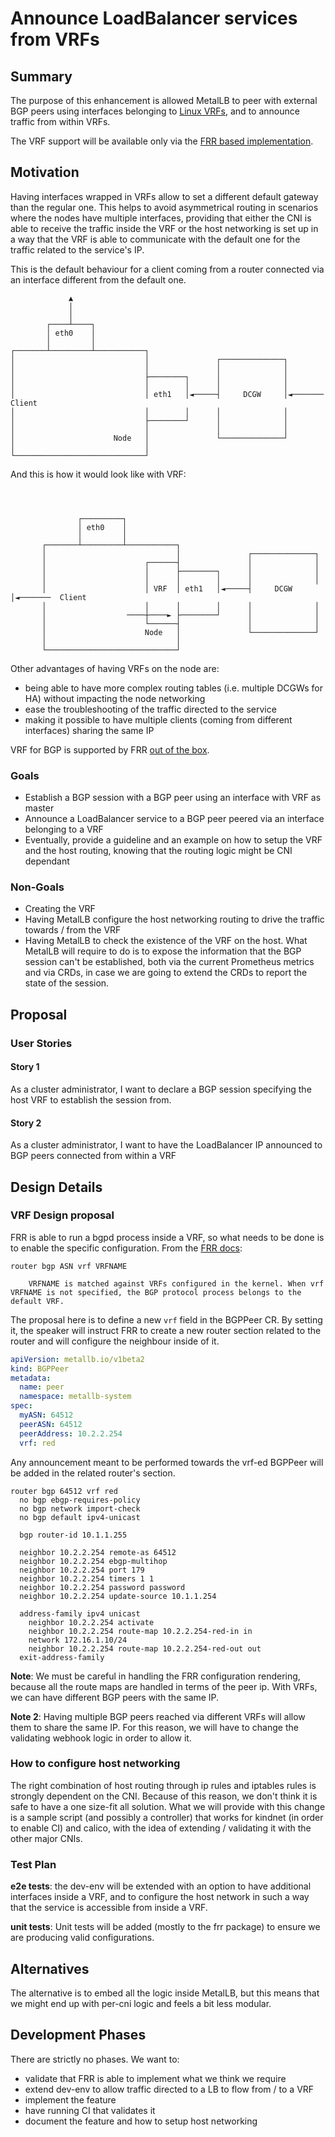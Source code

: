 # Announce LoadBalancer services from VRFs

## Summary

The purpose of this enhancement is allowed MetalLB to peer with external BGP peers
using interfaces belonging to [Linux VRFs](https://www.kernel.org/doc/html/latest/networking/vrf.html),
and to announce traffic from within VRFs.

The VRF support will be available only via the [FRR based implementation](0001-frr.md).

## Motivation

Having interfaces wrapped in VRFs allow to set a different default gateway than
the regular one. This helps to avoid asymmetrical routing in scenarios where the
nodes have multiple interfaces, providing that either the CNI is able to receive
the traffic inside the VRF or the host networking is set up in a way that the VRF
is able to communicate with the default one for the traffic related to the
service's IP.

This is the default behaviour for a client coming from a router connected via an
interface different from the default one.

```none
             ▲
             │
             │
        ┌────┴────┐
        │ eth0    │
        │         │
┌───────┴─────────┴───────────┐
│                             │               ┌──────────────┐
│                             │               │              │
│                             ├────────┐      │              │
│                             │        │      │              │
│                             │ eth1   │◄─────┤     DCGW     │◄───────  Client
│                             │        │      │              │
│                             ├────────┘      │              │
│                             │               │              │
│                      Node   │               └──────────────┘
│                             │
└─────────────────────────────┘
```

And this is how it would look like with VRF:

```none



               ┌─────────┐
               │ eth0    │
               │         │
       ┌───────┴─────────┴───────────┐
       │                             │               ┌──────────────┐
       │                      ┌──────┤               │              │
       │                      │      ├────────┐      │              │
       │                      │      │        │      │              │
       │                      │ VRF  │ eth1   │◄─────┤     DCGW     │◄───────  Client
       │                      │      │        │      │              │
       │                  ────┼────► ├────────┘      │              │
       │                      └──────┤               │              │
       │                      Node   │               └──────────────┘
       │                             │
       └─────────────────────────────┘

```

Other advantages of having VRFs on the node are:

* being able to have more complex routing tables (i.e. multiple DCGWs for HA)
without impacting the node networking
* ease the troubleshooting of the traffic directed to the service
* making it possible to have multiple clients (coming from different interfaces)
sharing the same IP

VRF for BGP is supported by FRR [out of the box](https://docs.frrouting.org/en/latest/bgp.html#clicmd-router-bgp-ASN-vrf-VRFNAME).

### Goals

* Establish a BGP session with a BGP peer using an interface with VRF as master
* Announce a LoadBalancer service to a BGP peer peered via an interface belonging
to a VRF
* Eventually, provide a guideline and an example on how to setup the VRF and the
host routing, knowing that the routing logic might be CNI dependant

### Non-Goals

* Creating the VRF
* Having MetalLB configure the host networking routing to drive the traffic
towards / from the VRF
* Having MetalLB to check the existence of the VRF on the host. What MetalLB will
require to do is to expose the information that the BGP session can't be established,
both via the current Prometheus metrics and via CRDs, in case we are going to
extend the CRDs to report the state of the session.

## Proposal

### User Stories

#### Story 1

As a cluster administrator, I want to declare a BGP session specifying the host
VRF to establish the session from.

#### Story 2

As a cluster administrator, I want to have the LoadBalancer IP announced to BGP
peers connected from within a VRF

## Design Details

### VRF Design proposal

FRR is able to run a bgpd process inside a VRF, so what needs to be done is to
enable the specific configuration.
From the [FRR docs](https://docs.frrouting.org/en/latest/bgp.html#clicmd-router-bgp-ASN-vrf-VRFNAME):

```none
router bgp ASN vrf VRFNAME

    VRFNAME is matched against VRFs configured in the kernel. When vrf VRFNAME is not specified, the BGP protocol process belongs to the default VRF.
```

The proposal here is to define a new `vrf` field in the BGPPeer CR. By setting it,
the speaker will instruct FRR to create a new router section
related to the router and will configure the neighbour inside of it.

```yaml
apiVersion: metallb.io/v1beta2
kind: BGPPeer
metadata:
  name: peer
  namespace: metallb-system
spec:
  myASN: 64512
  peerASN: 64512
  peerAddress: 10.2.2.254
  vrf: red
```

Any announcement meant to be performed towards the vrf-ed BGPPeer will be added
in the related router's section.

```none
router bgp 64512 vrf red
  no bgp ebgp-requires-policy
  no bgp network import-check
  no bgp default ipv4-unicast

  bgp router-id 10.1.1.255

  neighbor 10.2.2.254 remote-as 64512
  neighbor 10.2.2.254 ebgp-multihop
  neighbor 10.2.2.254 port 179
  neighbor 10.2.2.254 timers 1 1
  neighbor 10.2.2.254 password password
  neighbor 10.2.2.254 update-source 10.1.1.254

  address-family ipv4 unicast
    neighbor 10.2.2.254 activate
    neighbor 10.2.2.254 route-map 10.2.2.254-red-in in
    network 172.16.1.10/24
    neighbor 10.2.2.254 route-map 10.2.2.254-red-out out
  exit-address-family
```

**Note**: We must be careful in handling the FRR configuration rendering,
because all the route maps are handled in terms of the peer ip. With
VRFs, we can have different BGP peers with the same IP.

**Note 2**: Having multiple BGP peers reached via different VRFs will allow
them to share the same IP. For this reason, we will have to change the
validating webhook logic in order to allow it.

### How to configure host networking

The right combination of host routing through ip rules and iptables rules is
strongly dependent on the CNI. Because of this reason, we don't think it is safe
to have a one size-fit all solution. What we will provide with this change is
a sample script (and possibly a controller) that works for kindnet (in order
to enable CI) and calico, with the idea of extending / validating it with the
other major CNIs.

### Test Plan

**e2e tests**: the dev-env will be extended with an option to have additional
interfaces inside a VRF, and to configure the host network in such a way that
the service is accessible from inside a VRF.

**unit tests**: Unit tests will be added (mostly to the frr package) to ensure
we are producing valid configurations.

## Alternatives

The alternative is to embed all the logic inside MetalLB, but this means that
we might end up with per-cni logic and feels a bit less modular.

## Development Phases

There are strictly no phases. We want to:

- validate that FRR is able to implement what we think we require
- extend dev-env to allow traffic directed to a LB to flow from / to a VRF
- implement the feature
- have running CI that validates it
- document the feature and how to setup host networking
